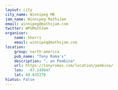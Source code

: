 ```yaml
---
layout: city
city_name: Winnipeg MB
jam_name: Winnipeg MathsJam
email: winnipeg@mathsjam.com
twitter: WPGMathJam
organiser:
    name: Sherri
    email: winnipeg@mathsjam.com
location:
    group: north-america
    pub_name: "Tony Roma's"
    description: ", on Pembina"
    url: https://tonyromas.com/location/pembina/
    lon:  -97.149947
    lat: 49.835270
hiatus: False
---
```

